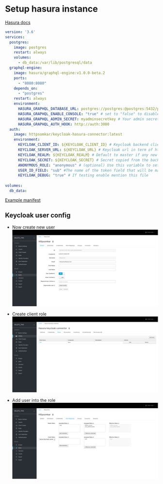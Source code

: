 # Setup hasura instance

[Hasura docs](https://docs.hasura.io/1.0/graphql/manual/getting-started/index.html)
```yaml
version: '3.6'
services:
  postgres:
    image: postgres
    restart: always
    volumes:
      - db_data:/var/lib/postgresql/data
  graphql-engine:
    image: hasura/graphql-engine:v1.0.0-beta.2
    ports:
      - "8080:8080"
    depends_on:
      - "postgres"
    restart: always
    environment:
      HASURA_GRAPHQL_DATABASE_URL: postgres://postgres:@postgres:5432/postgres
      HASURA_GRAPHQL_ENABLE_CONSOLE: "true" # set to "false" to disable console
      HASURA_GRAPHQL_ADMIN_SECRET: myadminsecretkey # Your admin secret
      HASURA_GRAPHQL_AUTH_HOOK: http://auth:3000
  auth:
    image: httpsomkar/keycloak-hasura-connector:latest
    environment:
      KEYCLOAK_CLIENT_ID: ${KEYCLOAK_CLIENT_ID} # Keycloak backend client id from the keycloak setup. 
      KEYCLOAK_SERVER_URL: ${KEYCLOAK_URL} # Keycloak url in term of http://keycloak.COMPANY.com/auth
      KEYCLOAK_REALM: ${KEYCLOAK_REALM} # Default to master if any new create change to it
      KEYCLOAK_SECRET: ${KEYCLOAK_SECRET} # Secret copied from the backend client -> Credentials
      ANONYMOUS_ROLE: "anonymous" # (optional) Use this variable to set anonymous role name for unauthorized users as shown in the documentation: https://docs.hasura.io/1.0/graphql/manual/auth/authorization/common-roles-auth-examples.html#anonymous-not-logged-in-users
      USER_ID_FIELD: "sub" #The name of the token field that will be mapped to X-Hasura-User-Id
      KEYCLOAK_DEBUG: "true" # If testing enable mention this file

volumes:
  db_data:
```

[Example manifest](install-manifests/hasura-manifest.yml)

## Keycloak user config

* Now create new user
![New user](screenshot/keycloak-create-user.png)

* Create client role
![Client role](screenshot/client-role.png)

* Add user into the role
![Role mapping](screenshot/role-mapping.png)
